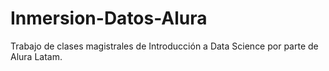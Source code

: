 # Inmersion-Datos-Alura
Trabajo de clases magistrales de Introducción a Data Science por parte de Alura Latam.

